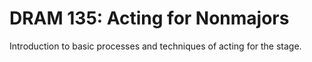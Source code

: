 # DRAM 135: Acting for Nonmajors

Introduction to basic processes and techniques of acting for the stage.